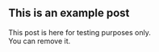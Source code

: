 This is an example post
-----------------------

This post is here for testing purposes only.  
You can remove it.